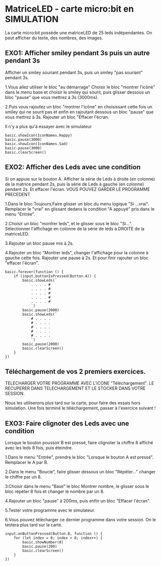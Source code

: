 # MatriceLED - carte micro:bit en SIMULATION
La carte micro:bit possède une matriceLED
de 25 leds indépendantes.
On peut afficher du texte, des nombres, des images.

## EXO1: Afficher smiley pendant 3s puis un autre pendant 3s

Afficher un smiley souriant pendant 3s, puis
un smiley "pas souriant" pendant 3s.

1.Vous allez utiliser le bloc "au démarrage"
Choisir le bloc "montrer l'icône" dans le menu base et choisir
le smiley qui sourit, puis glisser dessous un bloc
"pause" que vous mettrez à 3s (3000ms).


2.Puis vous rajoutez un bloc "montrer l'icône" en 
choisissant cette fois un smiley qui ne sourit pas
et enfin en rajoutant dessous un bloc "pause"
que vous mettrez à 3s. Rajouter un bloc "Effacer l'écran.

Il n'y a plus qu'à essayer avec le simulateur 



```blocks
basic.showIcon(IconNames.Happy)
basic.pause(3000)
basic.showIcon(IconNames.Sad)
basic.pause(3000)
basic.clearScreen()
```


## EXO2: Afficher des Leds avec une condition

Si on appuie sur le bouton A.
Afficher la série de Leds à droite (en colonne) de la matrice
pendant 2s, puis la série de Leds à gauche (en colonne) pendant
2s. Et effacer l'écran.
VOUS POUVEZ GARDER LE PROGRAMME PRECEDENT 

1.Dans le bloc Toujours,Faire glisser un bloc du menu
logique "Si ...vrai".
Remplacer le "vrai" en glissant dedans la condition "A appuyé"
pris dans le menu "Entrée".

2.Choisir un bloc "montrer leds", et le glisser sous
le bloc "Si...". Sélectionner l'affichage
en colonne de la série de leds à DROITE de la matriceLED.

3.Rajouter un bloc pause mis à 2s.

4.Rajouter un bloc "Montrer leds", changer l'affichage
pour la colonne à gauche cette fois. Rajouter une pause à 2s.
Et pour finir rajouter un bloc "effacer l'écran".

```blocks
basic.forever(function () {
    if (input.buttonIsPressed(Button.A)) {
        basic.showLeds(`
            . . . . #
            . . . . #
            . . . . #
            . . . . #
            . . . . #
            `)
        basic.pause(2000)
        basic.showLeds(`
            # . . . .
            # . . . .
            # . . . .
            # . . . .
            # . . . .
            `)
        basic.pause(2000)
        basic.clearScreen()
    }
})
```


## Téléchargement de vos 2 premiers exercices.
TELECHARGER VOTRE PROGRAMME AVEC L'ICONE "Téléchargement".
LE RECUPERER DANS TELECHARGEMENT ET LE STOCKER DANS VOTRE SESSION.

Nous les utiliserons plus tard sur la carte, pour faire des essais 
hors simulation.
Une fois terminé le téléchargement, passer à l'exercice suivant !



## EXO3: Faire clignoter des Leds avec une condition

Lorsque le bouton poussoir B est pressé, faire clignoter
la chiffre 8 affiché avec les leds 8 fois, puis éteindre.




1.Dans le menu "Entrée", prendre le bloc
"Lorsque le bouton A est pressé". Remplacer le A par B.

2.Dans le menu "Boucle", faire glisser dessous un bloc
"Répéter..." changer le chiffre par un 8.

3.Choisir dans le menu "Base" le bloc Montrer nombre, le glisser
sous le bloc répéter 8 fois et changer le nombre par un 8.

4.Rajouter un bloc "pause" à 200ms, puis enfin un bloc
"Effacer l'écran".

5.Tester votre programme avec le simulateur.

6.Vous pouvez télécharger ce dernier programme dans 
votre session. On le testera plus tard sur la carte.


```blocks
input.onButtonPressed(Button.B, function () {
    for (let index = 0; index < 8; index++) {
        basic.showNumber(8)
        basic.pause(200)
        basic.clearScreen()
    }
})
```
